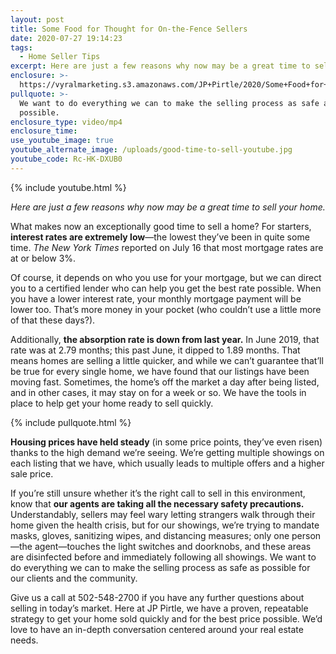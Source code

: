 ```yaml
---
layout: post
title: Some Food for Thought for On-the-Fence Sellers
date: 2020-07-27 19:14:23
tags:
  - Home Seller Tips
excerpt: Here are just a few reasons why now may be a great time to sell your home.
enclosure: >-
  https://vyralmarketing.s3.amazonaws.com/JP+Pirtle/2020/Some+Food+for+Thought+for+On-the-Fence+Sellers.mp4
pullquote: >-
  We want to do everything we can to make the selling process as safe as
  possible.
enclosure_type: video/mp4
enclosure_time:
use_youtube_image: true
youtube_alternate_image: /uploads/good-time-to-sell-youtube.jpg
youtube_code: Rc-HK-DXUB0
---
```


{% include youtube.html %}

<p style="text-align:center"><em>Here are just a few reasons why now may be a great time to sell your home.</em></p>

What makes now an exceptionally good time to sell a home? For starters, **interest rates are extremely low**—the lowest they’ve been in quite some time. *The New York Times* reported on July 16 that most mortgage rates are at or below 3%.&nbsp;

Of course, it depends on who you use for your mortgage, but we can direct you to a certified lender who can help you get the best rate possible. When you have a lower interest rate, your monthly mortgage payment will be lower too. That’s more money in your pocket (who couldn’t use a little more of that these days?).&nbsp;

Additionally, **the absorption rate is down from last year.** In June 2019, that rate was at 2.79 months; this past June, it dipped to 1.89 months. That means homes are selling a little quicker, and while we can’t guarantee that’ll be true for every single home, we have found that our listings have been moving fast. Sometimes, the home’s off the market a day after being listed, and in other cases, it may stay on for a week or so. We have the tools in place to help get your home ready to sell quickly.&nbsp;

{% include pullquote.html %}

**Housing prices have held steady** (in some price points, they’ve even risen) thanks to the high demand we’re seeing. We’re getting multiple showings on each listing that we have, which usually leads to multiple offers and a higher sale price.&nbsp;

If you’re still unsure whether it’s the right call to sell in this environment, know that **our agents are taking all the necessary safety precautions.** Understandably, sellers may feel wary letting strangers walk through their home given the health crisis, but for our showings, we’re trying to mandate masks, gloves, sanitizing wipes, and distancing measures; only one person—the agent—touches the light switches and doorknobs, and these areas are disinfected before and immediately following all showings. We want to do everything we can to make the selling process as safe as possible for our clients and the community.&nbsp;

Give us a call at 502-548-2700 if you have any further questions about selling in today’s market. Here at JP Pirtle, we have a proven, repeatable strategy to get your home sold quickly and for the best price possible. We’d love to have an in-depth conversation centered around your real estate needs.&nbsp;
